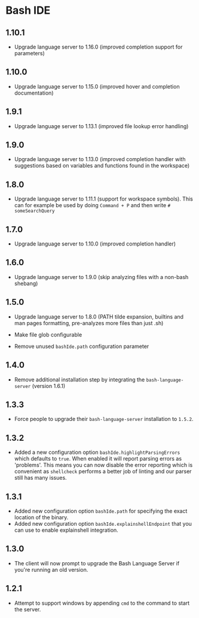 # Bash IDE

## 1.10.1

* Upgrade language server to 1.16.0 (improved completion support for parameters)

## 1.10.0

* Upgrade language server to 1.15.0 (improved hover and completion documentation)

## 1.9.1

* Upgrade language server to 1.13.1 (improved file lookup error handling)

## 1.9.0

* Upgrade language server to 1.13.0 (improved completion handler with suggestions based on variables and functions found in the workspace)

## 1.8.0

* Upgrade language server to 1.11.1 (support for workspace symbols). This can for example be used by doing `Command + P` and then write `# someSearchQuery`

## 1.7.0

* Upgrade language server to 1.10.0 (improved completion handler)

## 1.6.0

* Upgrade language server to 1.9.0 (skip analyzing files with a non-bash shebang)

## 1.5.0

* Upgrade language server to 1.8.0 (PATH tilde expansion, builtins and man pages formatting, pre-analyzes more files than just .sh)
- Make file glob configurable
* Remove unused `bashIde.path` configuration parameter

## 1.4.0

* Remove additional installation step by integrating the `bash-language-server` (version 1.6.1)

## 1.3.3

* Force people to upgrade their `bash-language-server` installation to `1.5.2`.

## 1.3.2

* Added a new configuration option `bashIde.highlightParsingErrors` which defaults
  to `true`. When enabled it will report parsing errors as 'problems'. This means you
  can now disable the error reporting which is convenient as `shellcheck` performs a
  better job of linting and our parser still has many issues.

## 1.3.1

* Added new configuration option `bashIde.path` for specifying the exact
  location of the binary.
* Added new configuration option `bashIde.explainshellEndpoint` that you can use
  to enable explainshell integration.

## 1.3.0

* The client will now prompt to upgrade the Bash Language Server if you're running
an old version.

## 1.2.1

* Attempt to support windows by appending `cmd` to the command to start the
  server.
